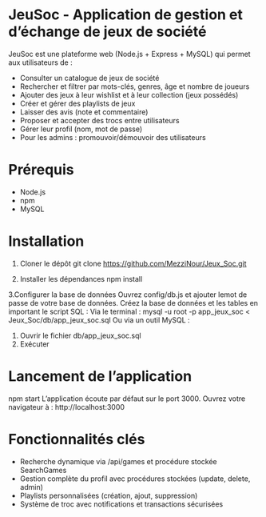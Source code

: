 # JeuSoc - Application de gestion et d’échange de jeux de société

JeuSoc est une plateforme web (Node.js + Express + MySQL) qui permet aux utilisateurs de :
- Consulter un catalogue de jeux de société
- Rechercher et filtrer par mots-clés, genres, âge et nombre de joueurs
- Ajouter des jeux à leur wishlist et à leur collection (jeux possédés)
- Créer et gérer des playlists de jeux
- Laisser des avis (note et commentaire)
- Proposer et accepter des trocs entre utilisateurs
- Gérer leur profil (nom, mot de passe)
- Pour les admins : promouvoir/démouvoir des utilisateurs

# Prérequis

- Node.js 
- npm
- MySQL

# Installation

1. Cloner le dépôt
git clone https://github.com/MezziNour/Jeux_Soc.git

2. Installer les dépendances
npm install

3.Configurer la base de données
Ouvrez config/db.js et ajouter lemot de passe de votre base de données.
Créez la base de données et les tables en important le script SQL :
Via le terminal :
mysql -u root -p app_jeux_soc < Jeux_Soc/db/app_jeux_soc.sql
Ou via un outil MySQL :
1. Ouvrir le fichier db/app_jeux_soc.sql
2. Exécuter

# Lancement de l’application
npm start
L’application écoute par défaut sur le port 3000. Ouvrez votre navigateur à : http://localhost:3000

# Fonctionnalités clés
- Recherche dynamique via /api/games et procédure stockée SearchGames
- Gestion complète du profil avec procédures stockées (update, delete, admin)
- Playlists personnalisées (création, ajout, suppression)
- Système de troc avec notifications et transactions sécurisées
